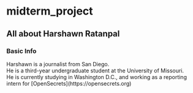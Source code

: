 # midterm_project
## All about Harshawn Ratanpal
### Basic Info
<p>Harshawn is a journalist from San Diego.<br>
He is a third-year undergraduate student at the University of Missouri.<br>
He is currently studying in Washington D.C., and working as a reporting intern for [OpenSecrets](https://opensecrets.org)</p>
